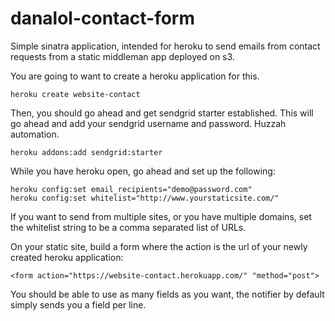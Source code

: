 # danalol-contact-form

Simple sinatra application, intended for heroku to send emails from contact
requests from a static middleman app deployed on s3.

You are going to want to create a heroku application for this.

`heroku create website-contact`

Then, you should go ahead and get sendgrid starter established. This will go
ahead and add your sendgrid username and password. Huzzah automation.

`heroku addons:add sendgrid:starter`

While you have heroku open, go ahead and set up the following:

```
heroku config:set email_recipients="demo@password.com"
heroku config:set whitelist="http://www.yourstaticsite.com/"
```

If you want to send from multiple sites, or you have multiple domains, set the
whitelist string to be a comma separated list of URLs.

On your static site, build a form where the action is the url of your newly
created heroku application:

`<form action="https://website-contact.herokuapp.com/" "method="post">`

You should be able to use as many fields as you want, the notifier by default
simply sends you a field per line.
